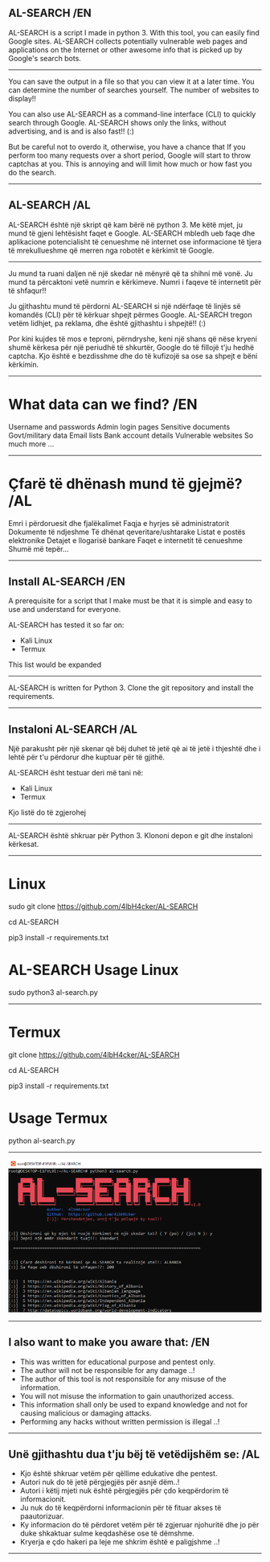 ## AL-SEARCH /EN

AL-SEARCH is a script I made in python 3. With this tool, you can easily find Google sites. AL-SEARCH collects potentially vulnerable web pages and applications on the Internet or other awesome info that is picked up by Google's search bots. 


****
You can save the output in a file so that you can view it at a later time. You can determine the number of searches yourself. The number of websites to display!!

You can also use AL-SEARCH as a command-line interface (CLI) to quickly search through Google. AL-SEARCH shows only the links, without advertising, and is and is also fast!! (:)

But be careful not to overdo it, otherwise, you have a chance that If you perform too many requests over a short period, Google will start to throw captchas at you. This is annoying and will limit how much or how fast you do the search.
****

## AL-SEARCH /AL

AL-SEARCH është një skript që kam bërë në python 3. Me këtë mjet, ju mund të gjeni lehtësisht faqet e Google. AL-SEARCH mbledh ueb faqe dhe aplikacione potencialisht të cenueshme në internet ose informacione të tjera të mrekullueshme që merren nga robotët e kërkimit të Google.


****
Ju mund ta ruani daljen në një skedar në mënyrë që ta shihni më vonë. Ju mund ta përcaktoni vetë numrin e kërkimeve. Numri i faqeve të internetit për të shfaqur!!

Ju gjithashtu mund të përdorni AL-SEARCH si një ndërfaqe të linjës së komandës (CLI) për të kërkuar shpejt përmes Google. AL-SEARCH tregon vetëm lidhjet, pa reklama, dhe është gjithashtu i shpejtë!! (:)

Por kini kujdes të mos e teproni, përndryshe, keni një shans që nëse kryeni shumë kërkesa për një periudhë të shkurtër, Google do të fillojë t'ju hedhë captcha. Kjo është e bezdisshme dhe do të kufizojë sa ose sa shpejt e bëni kërkimin.
****


# What data can we find? /EN

Username and passwords
Admin login pages
Sensitive documents
Govt/military data
Email lists
Bank account details
Vulnerable websites
So much more …
****

# Çfarë të dhënash mund të gjejmë? /AL

Emri i përdoruesit dhe fjalëkalimet
Faqja e hyrjes së administratorit
Dokumente të ndjeshme
Të dhënat qeveritare/ushtarake
Listat e postës elektronike
Detajet e llogarisë bankare
Faqet e internetit të cenueshme
Shumë më tepër...
****

## Install AL-SEARCH /EN
A prerequisite for a script that I make must be that it is simple and easy to use and understand for everyone.

AL-SEARCH has tested it so far on:
* Kali Linux
* Termux

This list would be expanded
****

AL-SEARCH is written for Python 3. Clone the git repository and install the requirements.
****

## Instaloni AL-SEARCH /AL
Një parakusht për një skenar që bëj duhet të jetë që ai të jetë i thjeshtë dhe i lehtë për t'u përdorur dhe kuptuar për të gjithë.

AL-SEARCH ësht testuar deri më tani në:
* Kali Linux
* Termux

Kjo listë do të zgjerohej
****

AL-SEARCH është shkruar për Python 3. Klononi depon e git dhe instaloni kërkesat.
****



# Linux
sudo git clone https://github.com/4lbH4cker/AL-SEARCH

cd AL-SEARCH

pip3 install -r requirements.txt

# AL-SEARCH Usage Linux

sudo python3 al-search.py
****

# Termux

git clone https://github.com/4lbH4cker/AL-SEARCH

cd AL-SEARCH

pip3 install -r requirements.txt

# Usage Termux

python al-search.py
****

![Screenshot](Img/al-search.png)
****


## I also want to make you aware that: /EN
* This was written for educational purpose and pentest only.
* The author will not be responsible for any damage ..!
* The author of this tool is not responsible for any misuse of the information.
* You will not misuse the information to gain unauthorized access.
* This information shall only be used to expand knowledge and not for
causing malicious or damaging attacks.
* Performing any hacks without written permission is illegal ..!
****

## Unë gjithashtu dua t'ju bëj të vetëdijshëm se: /AL
* Kjo është shkruar vetëm për qëllime edukative dhe pentest.
* Autori nuk do të jetë përgjegjës për asnjë dëm..!
* Autori i këtij mjeti nuk është përgjegjës për çdo keqpërdorim të informacionit.
* Ju nuk do të keqpërdorni informacionin për të fituar akses të paautorizuar.
* Ky informacion do të përdoret vetëm për të zgjeruar njohuritë dhe jo për
duke shkaktuar sulme keqdashëse ose të dëmshme.
* Kryerja e çdo hakeri pa leje me shkrim është e paligjshme ..!
****